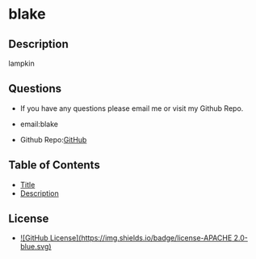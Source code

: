 # blake 
## Description 
 lampkin 
## Questions 
 * If you have any questions please email me or visit my Github Repo. 
 
* email:blake 
 * Github Repo:[GitHub](http://github.com/quake) 
## Table of Contents 
 * [Title](#blake) 
 * [Description](#Description) 
## License 
 * [![GitHub License](https://img.shields.io/badge/license-APACHE 2.0-blue.svg)](https://github.com/quake/blake)
